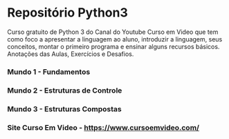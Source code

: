 # Repositório Python3
Curso gratuito de Python 3 do Canal do Youtube Curso em Video que tem como foco a apresentar a linguagem ao aluno, introduzir a linguagem, seus conceitos, montar o primeiro programa e ensinar alguns recursos básicos.
Anotações das Aulas, Exercícios e Desafios.

### Mundo 1 - Fundamentos
### Mundo 2 - Estruturas de Controle
### Mundo 3 - Estruturas Compostas

### Site Curso Em Video - https://www.cursoemvideo.com/
